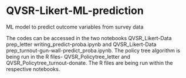 # QVSR-Likert-ML-prediction
 ML model to predict outcome variables from survey data

The codes can be accessed in the two notebooks QVSR_Likert-Data prep_letter writing_predict-proba.ipynb and QVSR_Likert-Data prep_turnout-gun-wall-predict_proba.ipynb. 
The policy tree algorithm is being run in the R files- QVSR_Policytree_letter and QVSR_Policytree_turnout-donate. The R files are being run within the respective notebooks. 
